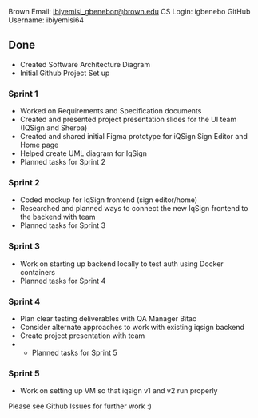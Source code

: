 Brown Email: ibiyemisi_gbenebor@brown.edu
CS Login: igbenebo
GitHub Username: ibiyemisi64

## Done
- Created Software Architecture Diagram
- Initial Github Project Set up

### Sprint 1
- Worked on Requirements and Specification documents
- Created and presented project presentation slides for the UI team (IQSign and Sherpa)
- Created and shared initial Figma prototype for iQSign Sign Editor and Home page 
- Helped create UML diagram for IqSign
- Planned tasks for Sprint 2

### Sprint 2
- Coded mockup for IqSign frontend (sign editor/home)
- Researched and planned ways to connect the new IqSign frontend to the backend with team
- Planned tasks for Sprint 3

### Sprint 3
- Work on starting up backend locally to test auth using Docker containers
- Planned tasks for Sprint 4

### Sprint 4
- Plan clear testing deliverables with QA Manager Bitao
- Consider alternate approaches to work with existing iqsign backend
- Create project presentation with team
- - Planned tasks for Sprint 5


### Sprint 5
- Work on setting up VM so that iqsign v1 and v2 run properly


Please see Github Issues for further work :)
